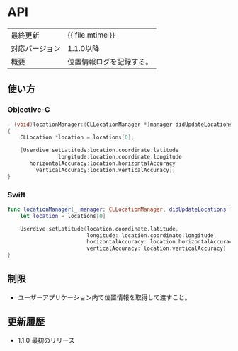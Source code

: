 # API

|                |                          |
|:---------------|:-------------------------|
| 最終更新       | {{ file.mtime }}         |
| 対応バージョン | 1.1.0以降                |
| 概要           | 位置情報ログを記録する。 |

## 使い方

### Objective-C

```objective-c
- (void)locationManager:(CLLocationManager *)manager didUpdateLocations:(NSArray *)locations
{
    CLLocation *location = locations[0];

    [Userdive setLatitude:location.coordinate.latitude
                longitude:location.coordinate.longitude
       horizontalAccuracy:location.horizontalAccuracy
         verticalAccuracy:location.verticalAccuracy];
}
```

### Swift

```swift
func locationManager(_ manager: CLLocationManager, didUpdateLocations locations: [CLLocation]) {
    let location = locations[0]

    Userdive.setLatitude(location.coordinate.latitude,
                         longitude: location.coordinate.longitude,
                         horizontalAccuracy: location.horizontalAccuracy,
                         verticalAccuracy: location.verticalAccuracy)
}
```

## 制限

- ユーザーアプリケーション内で位置情報を取得して渡すこと。

## 更新履歴

- 1.1.0 最初のリリース
